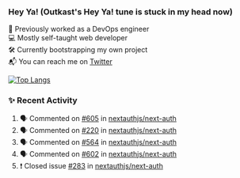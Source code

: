 ### Hey Ya! (Outkast's Hey Ya! tune is stuck in my head now)

💼 Previously worked as a DevOps engineer  
💻 Mostly self-taught web developer  
🛠️ Currently bootstrapping my own project   
📬 You can reach me on [Twitter](https://twitter.com/LoriKarikari)

[![Top Langs](https://github-readme-stats.vercel.app/api/top-langs/?username=LoriKarikari&layout=compact)](https://github.com/LoriKarikari/github-readme-stats)

### ✨ Recent Activity

<!--START_SECTION:activity-->
1. 🗣 Commented on [#605](https://github.com//nextauthjs/next-auth/issues/605) in [nextauthjs/next-auth](https://github.com//nextauthjs/next-auth)
2. 🗣 Commented on [#220](https://github.com//nextauthjs/next-auth/issues/220) in [nextauthjs/next-auth](https://github.com//nextauthjs/next-auth)
3. 🗣 Commented on [#564](https://github.com//nextauthjs/next-auth/issues/564) in [nextauthjs/next-auth](https://github.com//nextauthjs/next-auth)
4. 🗣 Commented on [#602](https://github.com//nextauthjs/next-auth/issues/602) in [nextauthjs/next-auth](https://github.com//nextauthjs/next-auth)
5. ❗️ Closed issue [#283](https://github.com//nextauthjs/next-auth/issues/283) in [nextauthjs/next-auth](https://github.com//nextauthjs/next-auth)
<!--END_SECTION:activity-->
